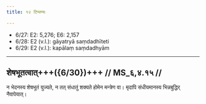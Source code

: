```yaml
---
title: १२ टिप्पण्यः

---
```

- 6/27: E2: 5,276; E6: 2,157
- 6/28: E2 (v.l.): gāyatryā saṃdadhīteti
- 6/29: E2 (v.l.): kapālaṃ saṃdadhyām

____________________________________________


## शेषभूतत्वात्+++({6/30})+++ // MS_६,४.१५ //

न भेदनस्य शेषभूतं युज्यते, न तत् संधातुं शक्यते होमेन मन्त्रेण वा। मृदापि संधीयमानस्य भिन्नबुद्धिर् नैवापेयात्।
